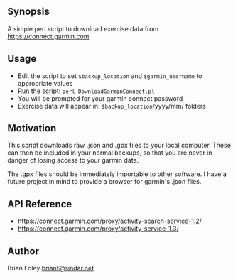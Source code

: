 ## Synopsis

A simple perl script to download exercise data from https://connect.garmin.com

## Usage

* Edit the script to set `$backup_location` and `$garmin_username` to appropriate values
* Run the script: `perl DownloadGarminConnect.pl`
* You will be prompted for your garmin connect password
* Exercise data will appear in: `$backup_location`/yyyy/mm/ folders

## Motivation

This script downloads raw .json and .gpx files to your local computer.  These can then be included in your normal backups, so that you are never in danger of losing access to your garmin data.

The .gpx files should be immediately importable to other software.  I have a future project in mind to provide a browser for garmin's .json files.

## API Reference

* https://connect.garmin.com/proxy/activity-search-service-1.2/
* https://connect.garmin.com/proxy/activity-service-1.3/

## Author

Brian Foley <brianf@sindar.net>
